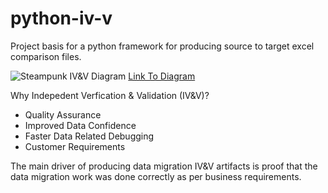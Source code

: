 # python-iv-v
Project basis for a python framework for producing source to target excel comparison files.

<img src="https://lucid.app/publicSegments/view/3f439086-0344-4889-b1a8-83a961201458/image.png" alt="Steampunk IV&V Diagram">
<a href="https://lucid.app/publicSegments/view/3f439086-0344-4889-b1a8-83a961201458/image.png">Link To Diagram</a>

Why Indepedent Verfication & Validation (IV&V)?

- Quality Assurance
- Improved Data Confidence
- Faster Data Related Debugging
- Customer Requirements

The main driver of producing data migration IV&V artifacts is proof that the data migration work was done correctly as per business requirements.